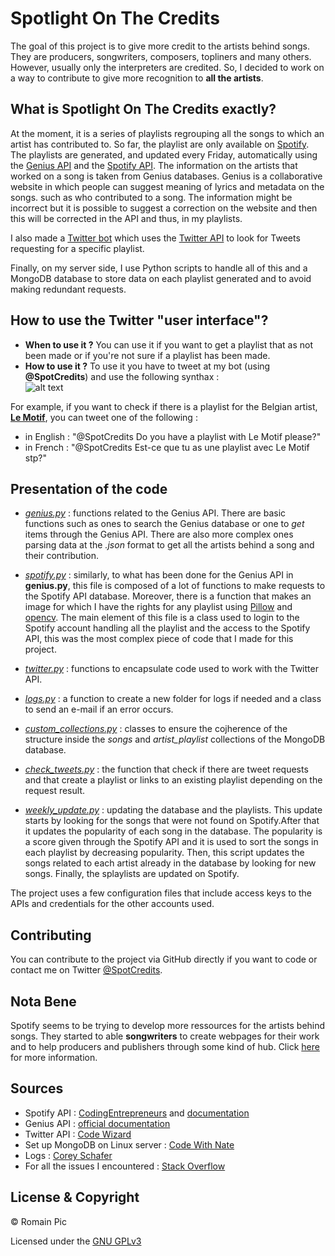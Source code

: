 # Spotlight On The Credits

The goal of this project is to give more credit to the artists behind songs. They are producers, songwriters, composers, topliners and many others. However, usually only the interpreters are credited. So, I decided to work on a way to contribute to give more recognition to **all the artists**.

## What is **Spotlight On The Credits** exactly?

At the moment, it is a series of playlists regrouping all the songs to which an artist has contributed to. So far, the playlist are only available on [Spotify](https://open.spotify.com/user/ik27dsazkx8qtbdp9o03227at/playlists). The playlists are generated, and updated every Friday, automatically using the [Genius API](https://genius.com/) and the [Spotify API](https://developer.spotify.com/documentation/web-api/). The information on the artists that worked on a song is taken from Genius databases. Genius is a collaborative website in which people can suggest meaning of lyrics and metadata on the songs. such as who contributed to a song. The information might be incorrect but it is possible to suggest a correction on the website and then this will be corrected in the API and thus, in my playlists.  

I also made a [Twitter bot](https://twitter.com/SpotCredits) which uses the [Twitter API](https://developer.twitter.com/en/docs) to look for Tweets requesting for a specific playlist.  

Finally, on my server side, I use Python scripts to handle all of this and a MongoDB database to store data on each playlist generated and to avoid making redundant requests.

## How to use the Twitter "user interface"?

* **When to use it ?** You can use it if you want to get a playlist that as not been made or if you're not sure if a playlist has been made.
* **How to use it ?** To use it you have to tweet at my bot (using **@SpotCredits**) and use the following synthax :  
![alt text](https://github.com/rpic84/spotcreds/blob/main/images/synthax.png "synthax.png")

For example, if you want to check if there is a playlist for the Belgian artist, [**Le Motif**](https://genius.com/artists/Le-motif), you can tweet one of the following :
* in English : "@SpotCredits Do you have a playlist with Le Motif please?"
* in French : "@SpotCredits Est-ce que tu as une playlist avec Le Motif stp?"

## Presentation of the code

* *[genius.py](genius.py)* : functions related to the Genius API. There are basic functions such as ones to search the Genius database or one to *get* items through the Genius API. There are also more complex ones parsing data at the *.json* format to get all the artists behind a song and their contribution.

* *[spotify.py](spotify.py)* : similarly, to what has been done for the Genius API in **genius.py**, this file is composed of a lot of functions to make requests to the Spotify API database. Moreover, there is a function that makes an image for which I have the rights for any playlist using [Pillow](https://pillow.readthedocs.io/en/stable/) and [opencv](https://docs.opencv.org/4.5.2/d6/d00/tutorial_py_root.html). The main element of this file is a class used to login to the Spotify account handling all the playlist and the access to the Spotify API, this was the most complex piece of code that I made for this project.

* *[twitter.py](twitter.py)* : functions to encapsulate code used to work with the Twitter API.

* *[logs.py](log.py)* : a function to create a new folder for logs if needed and a class to send an e-mail if an error occurs.

* *[custom_collections.py](custom_collections.py)* : classes to ensure the cojherence of the structure inside the *songs* and *artist_playlist* collections of the MongoDB database.

* *[check_tweets.py](check_tweets.py)* : the function that check if there are tweet requests and that create a playlist or links to an existing playlist depending on the request result.

* *[weekly_update.py](weekly_update.py)* : updating the database and the playlists. This update starts by looking for the songs that were not found on Spotify.After that it updates the popularity of each song in the database. The popularity is a score given through the Spotify API and it is used to sort the songs in each playlist by decreasing popularity. Then, this script updates the songs related to each artist already in the database by looking for new songs. Finally, the splaylists are updated on Spotify.  

The project uses a few configuration files that include access keys to the APIs and credentials for the other accounts used.


## Contributing

You can contribute to the project via GitHub directly if you want to code or contact me on Twitter [@SpotCredits](https://twitter.com/SpotCredits).

## Nota Bene

Spotify seems to be trying to develop more ressources for the artists behind songs. They started to able **songwriters** to create webpages for their work and to help producers and publishers through some kind of hub. Click [here](https://noteable.spotify.com/) for more information.

## Sources

* Spotify API : [CodingEntrepreneurs](https://www.youtube.com/watch?v=xdq6Gz33khQ) and [documentation](https://developer.spotify.com/documentation/web-api/reference/)
* Genius API : [official documentation](https://docs.genius.com/)
* Twitter API : [Code Wizard](https://www.youtube.com/watch?v=ewq-91-e2fw)
* Set up MongoDB on Linux server : [Code With Nate](https://www.youtube.com/watch?v=Ir68GVsNWB4)
* Logs : [Corey Schafer](https://www.youtube.com/watch?v=jxmzY9soFXg)
* For all the issues I encountered : [Stack Overflow](https://stackoverflow.com/)

## License & Copyright
© Romain Pic

Licensed under the [GNU GPLv3](LICENSE)
